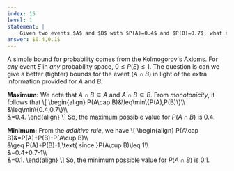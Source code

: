 ```yaml
---
index: 15
level: 1
statement: |
    Given two events $A$ and $B$ with $P(A)=0.4$ and $P(B)=0.7$, what are the maximum and minimum possible values for $P(A\cap B)$?
answer: $0.4,0.1$
---
```

A simple bound for probability comes from the Kolmogorov's Axioms. For *any*
event $E$ in *any* probability space, $0\leq P(E)\leq1$. The question is can we
give a better (tighter) bounds for the event $(A\cap B)$ in light of the extra
information provided for $A$ and $B$.

**Maximum:** We note that $A\cap B\subseteq A$ and $A\cap B\subseteq B$. From
*monotonicity*, it follows that 
\\[
    \begin{align}
    P(A\cap B)&\leq\min\\{P(A),P(B)\\}\\\\\
    &\leq\min\\{0.4,0.7\\}\\\\\
    &=0.4.
    \end{align}
\\]
So, the maximum possible value for $P(A\cap B)$ is $0.4$.

**Minimum:** From the *additive rule*, we have
\\[
    \begin{align}
    P(A\cap B)&=P(A)+P(B)-P(A\cup B)\\\\\
    &\geq P(A)+P(B)-1,\text{ since }P(A\cup B)\leq 1\\\\\
    &=0.4+0.7-1\\\\\
    &=0.1.
    \end{align}
\\]
So, the minimum possible value for $P(A\cap B)$ is $0.1$.